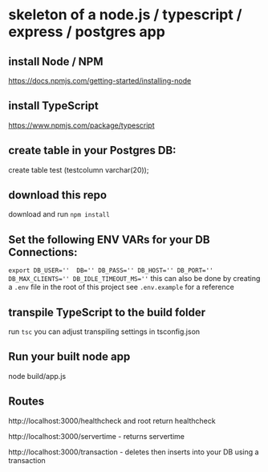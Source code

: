 # skeleton of a node.js / typescript / express / postgres app

## install Node / NPM
https://docs.npmjs.com/getting-started/installing-node

## install TypeScript
https://www.npmjs.com/package/typescript

## create table in your Postgres DB: 
create table test
(testcolumn varchar(20));

## download this repo
download and run `npm install`

## Set the following ENV VARs for your DB Connections:
`export DB_USER=''  DB='' DB_PASS='' DB_HOST='' DB_PORT='' DB_MAX_CLIENTS='' DB_IDLE_TIMEOUT_MS=''`
this can also be done by creating a `.env` file in the root of this project see `.env.example` for a reference

## transpile TypeScript to the build folder
run `tsc`
you can adjust transpiling settings in tsconfig.json

## Run your built node app
node build/app.js

## Routes
http://localhost:3000/healthcheck and root return healthcheck

http://localhost:3000/servertime - returns servertime

http://localhost:3000/transaction - deletes then inserts into your DB using a transaction
